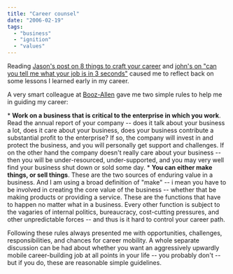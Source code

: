 ```yaml
---
title: "Career counsel"
date: "2006-02-19"
tags: 
  - "business"
  - "ignition"
  - "values"
---
```


Reading [Jason's post on 8 things to craft your career](http://jobster.blogs.com/blog_dot_jobster_dot_com/2006/02/8_things_to_cra.html) and [john's on "can you tell me what your job is in 3 seconds"](http://marketingplaybook.com/2006/02/16/can_you_tell_me_what_your_job_is_in_3_seconds_read_this_before_you_write_your_resume.html) caused me to reflect back on some lessons I learned early in my career.

A very smart colleague at [Booz-Allen](http://www.bah.com) gave me two simple rules to help me in guiding my career:

\* **Work on a business that is critical to the enterprise in which you work**. Read the annual report of your company -- does it talk about your business a lot, does it care about your business, does your business contribute a substantial profit to the enterprise? If so, the company will invest in and protect the business, and you will personally get support and challenges. If on the other hand the company doesn't really care about your business -- then you will be under-resourced, under-supported, and you may very well find your business shut down or sold some day. \* **You can either make things, or sell things**. These are the two sources of enduring value in a business. And I am using a broad definition of "make" -- i mean you have to be involved in creating the core value of the business -- whether that be making products or providing a service. These are the functions that have to happen no matter what in a business. Every other function is subject to the vagaries of internal politics, bureaucracy, cost-cutting pressures, and other unpredictable forces -- and thus is it hard to control your career path.

Following these rules always presented me with opportunities, challenges, responsibilities, and chances for career mobility. A whole separate discussion can be had about whether you want an aggressively upwardly mobile career-building job at all points in your life -- you probably don't -- but if you do, these are reasonable simple guidelines.
